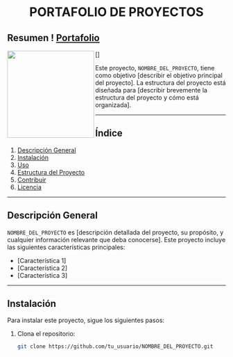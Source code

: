 # <div align="center">PORTAFOLIO DE PROYECTOS</div>

## Resumen ! [Portafolio](C:/workspace/curso/Mi_Portafolio/img/potafolio.jpeg)

[<img src="C:/workspace/curso/Mi_Portafolio/img/potafolio.jpeg" style="width:200px;"  align="left">]

Este proyecto, `NOMBRE_DEL_PROYECTO`, tiene como objetivo [describir el objetivo principal del proyecto]. La estructura del proyecto está diseñada para [describir brevemente la estructura del proyecto y cómo está organizada].

---

## Índice

1. [Descripción General](#descripción-general)
2. [Instalación](#instalación)
3. [Uso](#uso)
4. [Estructura del Proyecto](#estructura-del-proyecto)
5. [Contribuir](#contribuir)
6. [Licencia](#licencia)

---

## Descripción General

`NOMBRE_DEL_PROYECTO` es [descripción detallada del proyecto, su propósito, y cualquier información relevante que deba conocerse]. Este proyecto incluye las siguientes características principales:

- [Característica 1]
- [Característica 2]
- [Característica 3]

---

## Instalación

Para instalar este proyecto, sigue los siguientes pasos:

1. Clona el repositorio:
   ```bash
   git clone https://github.com/tu_usuario/NOMBRE_DEL_PROYECTO.git

